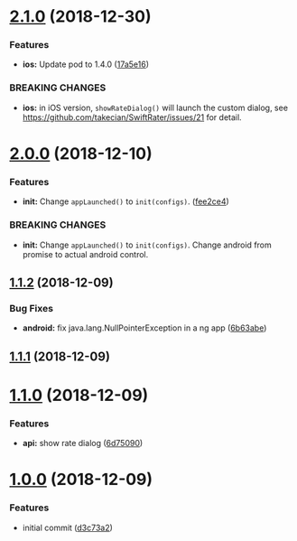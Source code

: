 # [2.1.0](https://github.com/gogoout/nativescript-rater/compare/v2.0.0...v2.1.0) (2018-12-30)


### Features

* **ios:** Update pod to 1.4.0 ([17a5e16](https://github.com/gogoout/nativescript-rater/commit/17a5e16))


### BREAKING CHANGES

* **ios:** in iOS version, `showRateDialog()` will launch the custom dialog, see
https://github.com/takecian/SwiftRater/issues/21 for detail.



# [2.0.0](https://github.com/gogoout/nativescript-rater/compare/v1.1.2...v2.0.0) (2018-12-10)


### Features

* **init:** Change `appLaunched()` to `init(configs)`. ([fee2ce4](https://github.com/gogoout/nativescript-rater/commit/fee2ce4))


### BREAKING CHANGES

* **init:** Change `appLaunched()` to `init(configs)`. Change android from promise to actual
android control.



## [1.1.2](https://github.com/gogoout/nativescript-rater/compare/v1.1.1...v1.1.2) (2018-12-09)


### Bug Fixes

* **android:** fix java.lang.NullPointerException in a ng app ([6b63abe](https://github.com/gogoout/nativescript-rater/commit/6b63abe))



## [1.1.1](https://github.com/gogoout/nativescript-rater/compare/v1.1.0...v1.1.1) (2018-12-09)



# [1.1.0](https://github.com/gogoout/nativescript-rater/compare/v1.0.0...v1.1.0) (2018-12-09)


### Features

* **api:** show rate dialog ([6d75090](https://github.com/gogoout/nativescript-rater/commit/6d75090))



# [1.0.0](https://github.com/gogoout/nativescript-rater/compare/d3c73a2...v1.0.0) (2018-12-09)


### Features

* initial commit ([d3c73a2](https://github.com/gogoout/nativescript-rater/commit/d3c73a2))



